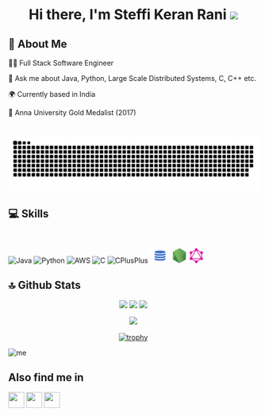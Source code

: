 <div>
<div align="center">
   <h1>Hi there, I'm Steffi Keran Rani <img src="https://media.giphy.com/media/hvRJCLFzcasrR4ia7z/giphy.gif" width="25px"> </h1>
 </div>
 
   
## 👀 About Me   
👩‍💻 Full Stack Software Engineer
  
💬 Ask me about Java, Python, Large Scale Distributed Systems, C, C++ etc.
   
🌍 Currently based in India

🏅 Anna University Gold Medalist (2017)
   
#
 ![Snake animation](https://github.com/SteffiKeranJ/SteffiKeranJ/raw/output/github-contribution-grid-snake.svg)
   
## 💻 Skills

<div style="display: inline_block"><br>
  <p>
  <img alt="Java" height="30" width="40" src="https://cdn.jsdelivr.net/gh/devicons/devicon/icons/java/java-original.svg">
  <img alt="Python" height="30" width="40" src="https://cdn.jsdelivr.net/gh/devicons/devicon/icons/python/python-original.svg">
  <img alt="AWS" height="50" width="70" src="https://cdn.jsdelivr.net/gh/devicons/devicon/icons/amazonwebservices/amazonwebservices-original-wordmark.svg">
  <img alt="C" height="30" width="40" src="https://cdn.jsdelivr.net/gh/devicons/devicon/icons/c/c-original.svg" />
  <img alt="CPlusPlus" height="30" width="40" src="https://cdn.jsdelivr.net/gh/devicons/devicon/icons/cplusplus/cplusplus-original.svg">
 <img alt="SQL" height="30" width="40" src="https://raw.githubusercontent.com/github/explore/80688e429a7d4ef2fca1e82350fe8e3517d3494d/topics/sql/sql.png">
<img alt="Node" height="30" width="30" src="https://raw.githubusercontent.com/github/explore/80688e429a7d4ef2fca1e82350fe8e3517d3494d/topics/nodejs/nodejs.png">    
     <img alt="GraphQL" height="30" width="30" src="https://raw.githubusercontent.com/github/explore/80688e429a7d4ef2fca1e82350fe8e3517d3494d/topics/graphql/graphql.png">   
     
  </p>
</div>

## 🔝 Github Stats
  
<div align="center">
   
   <img height="180em" src="https://github-readme-stats.vercel.app/api?username=steffikeranj&show_icons=true&hide_border=true&count_private=true&include_all_commits=true" />
  
  <img height="180em" src="https://github-readme-stats.vercel.app/api/top-langs/?username=steffikeranj&layout=compact&langs_count=10&hide_border=true&count_private=true"/>
   
   <img height="180em" src="https://github-readme-streak-stats.herokuapp.com/?user=steffikeranj&hide_border=true" />
   
   ![](https://github-contributor-stats.vercel.app/api?username=steffikeranj&limit=5&hide_border=true&combine_all_yearly_contributions=true)
   
   [![trophy](https://github-profile-trophy.vercel.app/?username=steffikeranj)](https://github.com/ryo-ma/github-profile-trophy)
   
</div>

  
  <p align="left"> <img src="https://komarev.com/ghpvc/?username=SteffiKeranJ&label=Profile%20views&color=ac3de3&style=flat" alt="me" /> </p>
   
 ## Also find me in

   <p align="left"> 
      <a href="https://stackoverflow.com/users/7245145/steffi-keran-rani-j" target="_blank" rel="noreferrer"><img src="https://raw.githubusercontent.com/danielcranney/readme-generator/main/public/icons/socials/stackoverflow.svg" width="32" height="32" /></a>
      <a href="https://twitter.com/steffikeranj" target="_blank" rel="noreferrer"><img src="https://raw.githubusercontent.com/danielcranney/readme-generator/main/public/icons/socials/twitter.svg" width="32" height="32" /></a>
      <a href="https://in.linkedin.com/in/steffi-keran-rani-j" target="_blank" rel="noreferrer"><img src="https://raw.githubusercontent.com/danielcranney/readme-generator/main/public/icons/socials/linkedin.svg" width="32" height="32" /></a></p>
